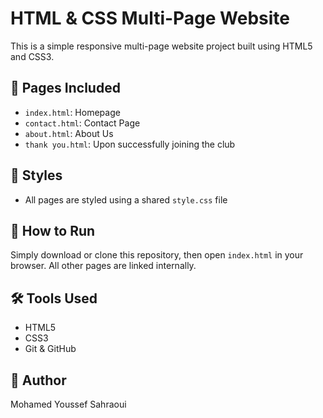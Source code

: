 # HTML & CSS Multi-Page Website

This is a simple responsive multi-page website project built using HTML5 and CSS3.

## 🔖 Pages Included

- `index.html`: Homepage
- `contact.html`: Contact Page
- `about.html`: About Us
- `thank you.html`: Upon successfully joining the club


## 🎨 Styles

- All pages are styled using a shared `style.css` file

## 📂 How to Run

Simply download or clone this repository, then open `index.html` in your browser. All other pages are linked internally.

## 🛠️ Tools Used

- HTML5
- CSS3
- Git & GitHub

## 📌 Author

Mohamed Youssef Sahraoui
